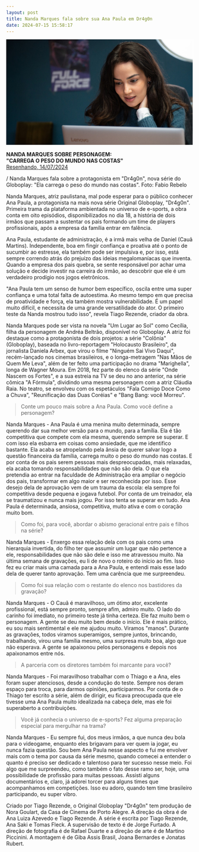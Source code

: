 ```yaml
---
layout: post
title: Nanda Marques fala sobre sua Ana Paula em Dr4g0n
date: 2024-07-15 15:58:17
---
```

![](/uploads/dragon06.jpg)

**NANDA MARQUES SOBRE PERSONAGEM:**\
**"CARREGA O PESO DO MUNDO NAS COSTAS"**\
[Resenhando, 14/07/2024](https://www.resenhando.com/2024/07/entrevista-com-nanda-marques-fala-sobre.html)


/ Nanda Marques fala sobre a protagonista em "Dr4g0n", nova série do Globoplay: "Ela carrega o peso do mundo nas costas". Foto: Fabio Rebelo

Nanda Marques, atriz paulistana, mal pode esperar para o público conhecer Ana Paula, a protagonista na mais nova série Original Globoplay, "Dr4g0n". Primeira trama da plataforma ambientada no universo de e-sports, a obra conta em oito episódios, disponibilizados no dia 18, a história de dois irmãos que passam a sustentar os pais formando um time de players profissionais, após a empresa da família entrar em falência.

Ana Paula, estudante de administração, é a irmã mais velha de Daniel (Cauã Martins). Independente, boa em fingir confiança e proativa até o ponto de sucumbir ao estresse, ela também pode ser impulsiva e, por isso, está sempre correndo atrás do prejuízo das ideias megalomaníacas que inventa. Quando a empresa dos pais quebra, se sente responsável por achar uma solução e decide investir na carreira do irmão, ao descobrir que ele é um verdadeiro prodígio nos jogos eletrônicos.

"Ana Paula tem um senso de humor bem específico, oscila entre uma super confiança e uma total falta de autoestima. Ao mesmo tempo em que precisa de proatividade e força, ela também mostra vulnerabilidade. É um papel muito difícil, e necessita de uma grande versatilidade do ator. O primeiro teste da Nanda mostrou tudo isso", revela Tiago Rezende, criador da obra.

Nanda Marques pode ser vista na novela "Um Lugar ao Sol" como Cecília, filha da personagem de Andréa Beltrão, disponível no Globoplay. A atriz foi destaque como a protagonista de dois projetos: a série "Colônia"(Globoplay), baseada no livro-reportagem "Holocausto Brasileiro", da jornalista Daniela Arbex, que virou o filme "Ninguém Sai Vivo Daqui", recém-lançado nos cinemas brasileiros, e o longa-metragem "Nas Mãos de Quem Me Leva", além de ter feito uma participação no drama "Marighella", longa de Wagner Moura. Em 2018, fez parte do elenco da série "Onde Nascem os Fortes", e a sua estreia na TV se deu no ano anterior, na série cômica "A Fórmula", dividindo uma mesma personagem com a atriz Cláudia Raia. No teatro, se envolveu com os espetáculos "Fala Comigo Doce Como a Chuva", "Reunificação das Duas Coréias" e "Bang Bang: você Morreu".

> Conte um pouco mais sobre a Ana Paula. Como você define a personagem?

Nanda Marques - Ana Paula é uma menina muito determinada, sempre querendo dar sua melhor versão para o mundo, para a família. Ela é tão competitiva que compete com ela mesma, querendo sempre se superar. E com isso ela esbarra em coisas como ansiedade, que me identifico bastante. Ela acaba se atropelando pela ânsia de querer salvar logo a questão financeira da família, carrega muito o peso do mundo nas costas. E por conta de os pais serem pessoas mais despreocupadas, mais relaxadas, ela acaba tomando responsabilidades que não são dela. O que ela pretendia ao entrar na faculdade de Administração era ampliar o negócio dos pais, transformar em algo maior e ser reconhecida por isso. Esse desejo dela de aprovação vem de um trauma da escola: ela sempre foi competitiva desde pequena e jogava futebol. Por conta de um treinador, ela se traumatizou e nunca mais jogou. Por isso tenta se superar em tudo. Ana Paula é determinada, ansiosa, competitiva, muito ativa e com o coração muito bom.

> Como foi, para você, abordar o abismo geracional entre pais e filhos na série?

Nanda Marques - Enxergo essa relação dela com os pais como uma hierarquia invertida, do filho ter que assumir um lugar que não pertence a ele, responsabilidades que não são dele e isso me atravessou muito. Na última semana de gravações, eu li de novo o roteiro do início ao fim. Isso fez eu criar mais uma camada para a Ana Paula, e entendi mais esse lado dela de querer tanto aprovação. Tem uma carência que me surpreendeu.

> Como foi sua relação com o restante do elenco nos bastidores da gravação?

Nanda Marques - O Cauã é maravilhoso, um ótimo ator, excelente profissional, está sempre pronto, sempre afim, admiro muito. O lado do carinho foi imediato, no primeiro teste já tinha certeza. Ele faz muito bem o personagem. A gente se deu muito bem desde o início. Ele é mais prático, eu sou mais sentimental e ele me ajudou muito. Viramos "manos". Durante as gravações, todos viramos superamigos, sempre juntos, brincando, trabalhando, virou uma família mesmo, uma surpresa muito boa, algo que não esperava. A gente se apaixonou pelos personagens e depois nos apaixonamos entre nós.

> A parceria com os diretores também foi marcante para você?

Nanda Marques - Foi maravilhoso trabalhar com o Thiago e a Ana, eles foram super atenciosos, desde a condução do teste. Sempre nos deram espaço para troca, para darmos opiniões, participarmos. Por conta de o Thiago ter escrito a série, além de dirigir, eu ficava preocupada que ele tivesse uma Ana Paula muito idealizada na cabeça dele, mas ele foi superaberto a contribuições.

> Você já conhecia o universo de e-sports? Fez alguma preparação especial para mergulhar na trama?

Nanda Marques - Eu sempre fui, dos meus irmãos, a que nunca deu bola para o videogame, enquanto eles brigavam para ver quem ia jogar, eu nunca fazia questão. Sou bem Ana Paula nesse aspecto e fui me envolver mais com o tema por causa da série mesmo, quando comecei a entender o quanto é preciso ser dedicado e talentoso para ter sucesso nesse meio. Foi algo que me surpreendeu, como também o fato desse ramo ser, hoje, uma possibilidade de profissão para muitas pessoas. Assisti alguns documentários e, claro, já adorei torcer para alguns times que acompanhamos em competições. Isso eu adoro, quando tem time brasileiro participando, eu super vibro.

Criado por Tiago Rezende, o Original Globoplay "Dr4g0n" tem produção de Nora Goulart, da Casa de Cinema de Porto Alegre. A direção da obra é de Ana Luiza Azevedo e Tiago Rezende. A série é escrita por Tiago Rezende, Ana Saki e Tomas Fleck. A supervisão de texto é de Jorge Furtado. A direção de fotografia é de Rafael Duarte e a direção de arte é de Martino Piccinini. A montagem é de Giba Assis Brasil, Joana Bernardes e Jonatas Rubert.